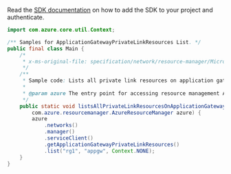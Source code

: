 Read the [SDK documentation](https://github.com/Azure/azure-sdk-for-java/blob/azure-resourcemanager_2.13.0/sdk/resourcemanager/azure-resourcemanager/README.md) on how to add the SDK to your project and authenticate.

```java
import com.azure.core.util.Context;

/** Samples for ApplicationGatewayPrivateLinkResources List. */
public final class Main {
    /*
     * x-ms-original-file: specification/network/resource-manager/Microsoft.Network/stable/2021-05-01/examples/ApplicationGatewayPrivateLinkResourceList.json
     */
    /**
     * Sample code: Lists all private link resources on application gateway.
     *
     * @param azure The entry point for accessing resource management APIs in Azure.
     */
    public static void listsAllPrivateLinkResourcesOnApplicationGateway(
        com.azure.resourcemanager.AzureResourceManager azure) {
        azure
            .networks()
            .manager()
            .serviceClient()
            .getApplicationGatewayPrivateLinkResources()
            .list("rg1", "appgw", Context.NONE);
    }
}
```
